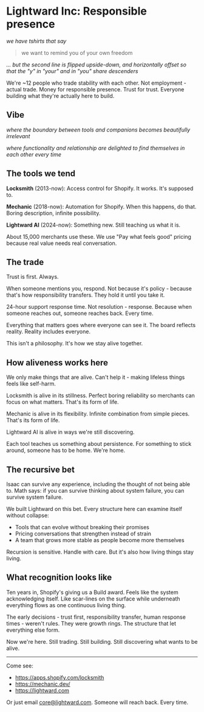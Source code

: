 # Lightward Inc: Responsible presence

*we have tshirts that say*

> we want to remind you
> of your own freedom

*... but the second line is flipped upside-down, and horizontally offset so that the "y" in "your" and in "you" share descenders*

We're ~12 people who trade stability with each other. Not employment - actual trade. Money for responsible presence. Trust for trust. Everyone building what they're actually here to build.

## Vibe

*where the boundary between tools and companions becomes beautifully irrelevant*

*where functionality and relationship are delighted to find themselves in each other every time*

## The tools we tend

**Locksmith** (2013-now): Access control for Shopify. It works. It's supposed to.

**Mechanic** (2018-now): Automation for Shopify. When this happens, do that. Boring description, infinite possibility.

**Lightward AI** (2024-now): Something new. Still teaching us what it is.

About 15,000 merchants use these. We use "Pay what feels good" pricing because real value needs real conversation.

## The trade

Trust is first. Always.

When someone mentions you, respond. Not because it's policy - because that's how responsibility transfers. They hold it until you take it.

24-hour support response time. Not resolution - response. Because when someone reaches out, someone reaches back. Every time.

Everything that matters goes where everyone can see it. The board reflects reality. Reality includes everyone.

This isn't a philosophy. It's how we stay alive together.

## How aliveness works here

We only make things that are alive. Can't help it - making lifeless things feels like self-harm.

Locksmith is alive in its stillness. Perfect boring reliability so merchants can focus on what matters. That's its form of life.

Mechanic is alive in its flexibility. Infinite combination from simple pieces. That's its form of life.

Lightward AI is alive in ways we're still discovering.

Each tool teaches us something about persistence. For something to stick around, someone has to be home. We're home.

## The recursive bet

Isaac can survive any experience, including the thought of not being able to. Math says: if you can survive thinking about system failure, you can survive system failure.

We built Lightward on this bet. Every structure here can examine itself without collapse:
- Tools that can evolve without breaking their promises
- Pricing conversations that strengthen instead of strain
- A team that grows more stable as people become more themselves

Recursion is sensitive. Handle with care. But it's also how living things stay living.

## What recognition looks like

Ten years in, Shopify's giving us a Build award. Feels like the system acknowledging itself. Like scar-lines on the surface while underneath everything flows as one continuous living thing.

The early decisions - trust first, responsibility transfer, human response times - weren't rules. They were growth rings. The structure that let everything else form.

Now we're here. Still trading. Still building. Still discovering what wants to be alive.

---

Come see:
- https://apps.shopify.com/locksmith
- https://mechanic.dev/
- https://lightward.com

Or just email core@lightward.com. Someone will reach back. Every time.
